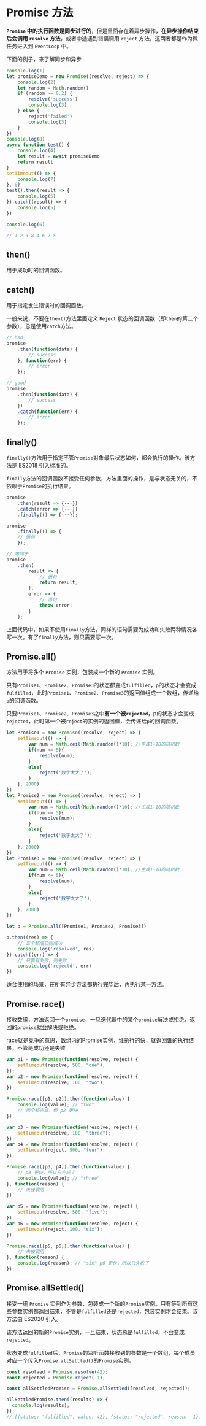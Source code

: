 # Promise 方法

**`Promise` 中的执行函数是同步进行的**，但是里面存在着异步操作，**在异步操作结束后会调用 `resolve` 方法**，或者中途遇到错误调用 `reject` 方法，这两者都是作为微任务进入到 `EventLoop` 中。

下面的例子，来了解同步和异步

```js
console.log(1)
let promiseDemo = new Promise((resolve, reject) => {
    console.log(2)
    let random = Math.random()
    if (random >= 0.2) {
        resolve('success')
        console.log(3)
    } else {
        reject('failed')
        console.log(3)
    }   
})
console.log(8)
async function test() {
    console.log(4)
    let result = await promiseDemo
    return result
}
setTimeout(() => {
    console.log(7)
}, 0)
test().then(result => {
    console.log(5)
}).catch((result) => {
    console.log(5)
})

console.log(6)

// 1 2 3 8 4 6 7 5
```

## then()
用于成功时的回调函数。


## catch()
用于指定发生错误时的回调函数。

一般来说，不要在`then()`方法里面定义 `Reject` 状态的回调函数（即`then`的第二个参数），总是使用`catch`方法。

```js
// bad
promise
    .then(function(data) {
        // success
    }, function(err) {
        // error
    });

// good
promise
    .then(function(data) {
        // success
    })
    .catch(function(err) {
        // error
    });
```

## finally()

`finally()`方法用于指定不管`Promise`对象最后状态如何，都会执行的操作。该方法是 ES2018 引入标准的。

`finally`方法的回调函数不接受任何参数，方法里面的操作，是与状态无关的，不依赖于`Promise`的执行结果。

```js
promise
    .then(result => {···})
    .catch(error => {···})
    .finally(() => {···});

promise
    .finally(() => {
    // 语句
    });

// 等同于
promise
    .then(
        result => {
            // 语句
            return result;
        },
        error => {
            // 语句
            throw error;
        }
    );
```
上面代码中，如果不使用`finally`方法，同样的语句需要为成功和失败两种情况各写一次。有了`finally`方法，则只需要写一次。



## Promise.all()

方法用于将多个 `Promise` 实例，包装成一个新的 `Promise` 实例。

只有`Promise1`、`Promise2`、`Promise3`的状态都变成`fulfilled`，`p`的状态才会变成`fulfilled`，此时`Promise1`、`Promise2`、`Promise3`的返回值组成一个数组，传递给`p`的回调函数。

只要`Promise1`、`Promise2`、`Promise3`之中**有一个被`rejected`**，p的状态才会变成`rejected`，此时第一个被`reject`的实例的返回值，会传递给`p`的回调函数。

```js
let Promise1 = new Promise((resolve, reject) => {
    setTimeout(() => {
        var num = Math.ceil(Math.random()*10); //生成1-10的随机数
        if(num <= 5){
            resolve(num);
        }
        else{
            reject('数字太大了');
        }
    }, 2000)
})
let Promise2 = new Promise((resolve, reject) => {
    setTimeout(() => {
        var num = Math.ceil(Math.random()*10); //生成1-10的随机数
        if(num <= 5){
            resolve(num);
        }
        else{
            reject('数字太大了');
        }
    }, 2000)
})
let Promise3 = new Promise((resolve, reject) => {
    setTimeout(() => {
        var num = Math.ceil(Math.random()*10); //生成1-10的随机数
        if(num <= 5){
            resolve(num);
        }
        else{
            reject('数字太大了');
        }
    }, 2000)
})

let p = Promise.all([Promise1, Promise2, Promise3])

p.then((res) => {
    // 三个都成功则成功  
    console.log('resolved', res)
}).catch((err) => {
    // 只要有失败，则失败 
    console.log('rejectd', err)
})
```

适合使用的场景，在所有异步方法都执行完毕后，再执行某一方法。

## Promise.race()

接收数组，方法返回一个`promise`，一旦迭代器中的某个`promise`解决或拒绝，返回的`promise`就会解决或拒绝。

race就是竞争的意思，数组内的Promise实例，谁执行的快，就返回谁的执行结果，不管是成功还是失败

```js
var p1 = new Promise(function(resolve, reject) { 
    setTimeout(resolve, 500, "one"); 
});
var p2 = new Promise(function(resolve, reject) { 
    setTimeout(resolve, 100, "two"); 
});

Promise.race([p1, p2]).then(function(value) {
    console.log(value); // "two"
    // 两个都完成，但 p2 更快
});

var p3 = new Promise(function(resolve, reject) { 
    setTimeout(resolve, 100, "three");
});
var p4 = new Promise(function(resolve, reject) { 
    setTimeout(reject, 500, "four"); 
});

Promise.race([p3, p4]).then(function(value) {
    // p3 更快，所以它完成了              
    console.log(value); // "three"
}, function(reason) {
    // 未被调用
});

var p5 = new Promise(function(resolve, reject) { 
    setTimeout(resolve, 500, "five"); 
});
var p6 = new Promise(function(resolve, reject) { 
    setTimeout(reject, 100, "six");
});

Promise.race([p5, p6]).then(function(value) {
    // 未被调用             
}, function(reason) {
    console.log(reason); // "six" p6 更快，所以它失败了
});
```

## Promise.allSettled()

接受一组 `Promise` 实例作为参数，包装成一个新的`Promise`实例。只有等到所有这些参数实例都返回结果，不管是`fulfilled`还是`rejected`，包装实例才会结束。该方法由 ES2020 引入。

该方法返回的新的`Promise`实例，一旦结束，状态总是`fulfilled`，不会变成`rejected`。

状态变成`fulfilled`后，`Promise`的监听函数接收到的参数是一个数组，每个成员对应一个传入`Promise.allSettled()`的`Promise`实例。

```js
const resolved = Promise.resolve(42);
const rejected = Promise.reject(-1);

const allSettledPromise = Promise.allSettled([resolved, rejected]);

allSettledPromise.then((results) => {
  console.log(results);  
});
// [{status: "fulfilled", value: 42}, {status: "rejected", reason: -1}]
```
